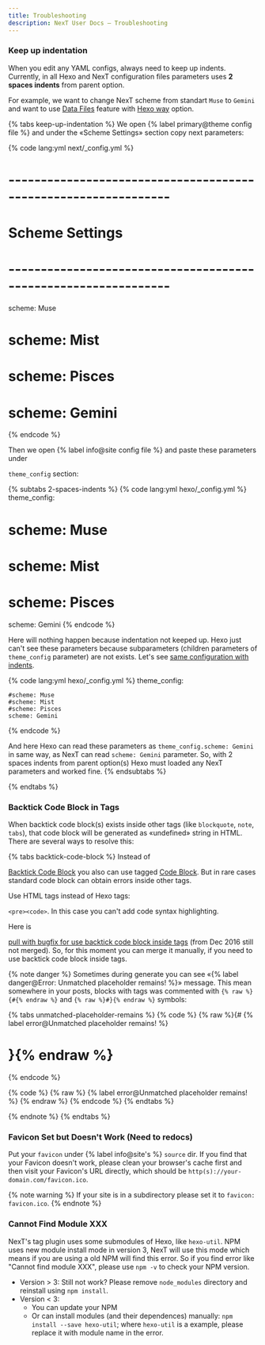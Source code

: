 ```yaml
---
title: Troubleshooting
description: NexT User Docs – Troubleshooting
---
```

### Keep up indentation

When you edit any YAML configs, always need to keep up indents. Currently, in all Hexo and NexT configuration files parameters uses **2 spaces indents** from parent option.

For example, we want to change NexT scheme from standart `Muse` to `Gemini` and want to use [Data Files](/docs/getting-started/data-files/) feature with [Hexo way](/docs/getting-started/data-files/#option-1) option.

{% tabs keep-up-indentation %} <!-- tab NexT Config → --> We open {% label primary@theme config file %} and under the «Scheme Settings» section copy next parameters:

{% code lang:yml next/_config.yml %}

# \---\---\---\---\---\---\---\---\---\---\---\---\---\---\---\---\---\---\---\---\---

# Scheme Settings

# \---\---\---\---\---\---\---\---\---\---\---\---\---\---\---\---\---\---\---\---\---

scheme: Muse

# scheme: Mist

# scheme: Pisces

# scheme: Gemini

{% endcode %} <!-- endtab -->

<!-- tab Hexo Config --> Then we open {% label info@site config file %} and paste these parameters under 

`theme_config` section:

{% subtabs 2-spaces-indents %} <!-- tab {% label danger@Nothing Happen %}--> {% code lang:yml hexo/_config.yml %} theme_config:

# scheme: Muse

# scheme: Mist

# scheme: Pisces

scheme: Gemini {% endcode %}

Here will nothing happen because indentation not keeped up. Hexo just can't see these parameters because subparameters (children parameters of `theme_config` parameter) are not exists. Let's see [same configuration with indents](#2-spaces-indents-2). <!-- endtab -->

<!-- tab {% label success@Worked Fine %}--> {% code lang:yml hexo/_config.yml %} theme_config:

    #scheme: Muse
    #scheme: Mist
    #scheme: Pisces
    scheme: Gemini
    

{% endcode %}

And here Hexo can read these parameters as `theme_config.scheme: Gemini` in same way, as NexT can read `scheme: Gemini` parameter. So, with 2 spaces indents from parent option(s) Hexo must loaded any NexT parameters and worked fine. <!-- endtab --> {% endsubtabs %}

<!-- endtab --> {% endtabs %}

### Backtick Code Block in Tags

When backtick code block(s) exists inside other tags (like `blockquote`, `note`, `tabs`), that code block will be generated as «undefined» string in HTML. There are several ways to resolve this:

{% tabs backtick-code-block %} <!-- tab {% label success@Tagged Code Block %} --> Instead of 

[Backtick Code Block](https://hexo.io/docs/tag-plugins.html#Backtick-Code-Block) you also can use tagged [Code Block](https://hexo.io/docs/tag-plugins.html#Code-Block). But in rare cases standard code block can obtain errors inside other tags. <!-- endtab -->

<!-- tab HTML tags --> Use HTML tags instead of Hexo tags: 

`<pre><code>`. In this case you can't add code syntax highlighting. <!-- endtab -->

<!-- tab Bugfix for Backtick --> Here is 

[pull with bugfix for use backtick code block inside tags](https://github.com/hexojs/hexo/pull/2321) (from Dec 2016 still not merged). So, for this moment you can merge it manually, if you need to use backtick code block inside tags.

{% note danger %} Sometimes during generate you can see «{% label danger@Error: Unmatched placeholder remains! %}» message. This mean somewhere in your posts, blocks with tags was commented with `{% raw %}{#{% endraw %}` and `{% raw %}#}{% endraw %}` symbols:

{% tabs unmatched-placeholder-remains %} <!-- tab {% label danger@Error %} --> {% code %} {% raw %}{# {% label error@Unmatched placeholder remains! %}

# }{% endraw %}

{% endcode %} <!-- endtab -->

<!-- tab {% label success@Success %} --> {% code %} {% raw %} {% label error@Unmatched placeholder remains! %} {% endraw %} {% endcode %} 

<!-- endtab --> {% endtabs %}

{% endnote %} <!-- endtab --> {% endtabs %}

### Favicon Set but Doesn't Work (Need to redocs)

Put your `favicon` under {% label info@site's %} `source` dir. If you find that your Favicon doesn't work, please clean your browser's cache first and then visit your Favicon's URL directly, which should be `http(s)://your-domain.com/favicon.ico`.

{% note warning %} If your site is in a subdirectory please set it to `favicon: favicon.ico`. {% endnote %}

### Cannot Find Module XXX

NexT's tag plugin uses some submodules of Hexo, like `hexo-util`. NPM uses new module install mode in version 3, NexT will use this mode which means if you are using a old NPM will find this error. So if you find error like "Cannot find module XXX", please use `npm -v` to check your NPM version.

* Version > 3: Still not work? Please remove `node_modules` directory and reinstall using `npm install`.
* Version < 3: 
  * You can update your NPM
  * Or can install modules (and their dependences) manually: `npm install --save hexo-util`; where `hexo-util` is a example, please replace it with module name in the error.